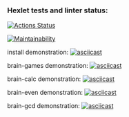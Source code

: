### Hexlet tests and linter status:
[![Actions Status](https://github.com/deadcadet/python-project-49/actions/workflows/hexlet-check.yml/badge.svg)](https://github.com/deadcadet/python-project-49/actions)

[![Maintainability](https://api.codeclimate.com/v1/badges/b397fecb326f90c3153c/maintainability)](https://codeclimate.com/github/deadcadet/python-project-49/maintainability)

install demonstration:
[![asciicast](https://asciinema.org/a/RZFrK5pUZ99WMmPTnsG6mygbc.svg)](https://asciinema.org/a/RZFrK5pUZ99WMmPTnsG6mygbc)

brain-games demonstration:
[![asciicast](https://asciinema.org/a/WWCf4yn3OYxwAJeZZr5ZTcbYp.svg)](https://asciinema.org/a/WWCf4yn3OYxwAJeZZr5ZTcbYp)

brain-calc demonstration:
[![asciicast](https://asciinema.org/a/jwhal01UrcemQna5HUIjzgAXO.svg)](https://asciinema.org/a/jwhal01UrcemQna5HUIjzgAXO)

brain-even demonstration:
[![asciicast](https://asciinema.org/a/8wN2BA2AhKYLCsoYcNVydOuyp.svg)](https://asciinema.org/a/8wN2BA2AhKYLCsoYcNVydOuyp)

brain-gcd demonstration:
[![asciicast](https://asciinema.org/a/26r0VBJT4PNEbLhLx1kpq4kNP.svg)](https://asciinema.org/a/26r0VBJT4PNEbLhLx1kpq4kNP)